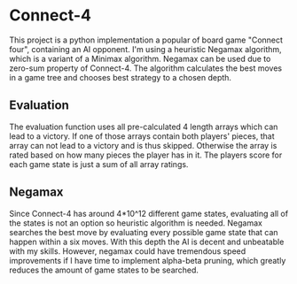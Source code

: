 # Connect-4

This project is a python implementation a popular of  board game "Connect four", containing an AI opponent. I'm using a heuristic Negamax algorithm, which is a variant of a Minimax algorithm. Negamax can be used due to zero-sum property of Connect-4. The algorithm calculates the best moves in a game tree and chooses best strategy to a chosen depth. 


## Evaluation
The evaluation function uses all pre-calculated 4 length arrays which can lead to a victory. If one of those arrays contain both players' pieces, that array can not lead to a victory and is thus skipped. Otherwise the array is rated based on how many pieces the player has in it. The players score for each game state is just a sum of all array ratings.

## Negamax
Since Connect-4 has around 4*10^12 different game states, evaluating all of the states is not an option so heuristic algorithm is needed. Negamax searches the best move by evaluating every possible game state that can happen within a six moves. With this depth the AI is decent and unbeatable with my skills. However, negamax could have tremendous speed improvements if I have time to implement alpha-beta pruning, which greatly reduces the amount of game states to be searched.
